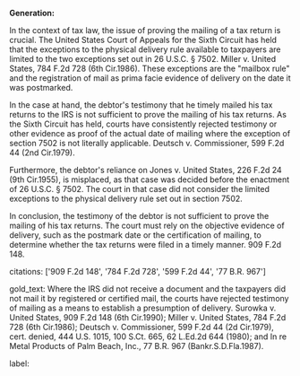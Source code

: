 **Generation:**



In the context of tax law, the issue of proving the mailing of a tax return is crucial. The United States Court of Appeals for the Sixth Circuit has held that the exceptions to the physical delivery rule available to taxpayers are limited to the two exceptions set out in 26 U.S.C. § 7502. Miller v. United States, 784 F.2d 728 (6th Cir.1986). These exceptions are the "mailbox rule" and the registration of mail as prima facie evidence of delivery on the date it was postmarked.

In the case at hand, the debtor's testimony that he timely mailed his tax returns to the IRS is not sufficient to prove the mailing of his tax returns. As the Sixth Circuit has held, courts have consistently rejected testimony or other evidence as proof of the actual date of mailing where the exception of section 7502 is not literally applicable. Deutsch v. Commissioner, 599 F.2d 44 (2nd Cir.1979).

Furthermore, the debtor's reliance on Jones v. United States, 226 F.2d 24 (9th Cir.1955), is misplaced, as that case was decided before the enactment of 26 U.S.C. § 7502. The court in that case did not consider the limited exceptions to the physical delivery rule set out in section 7502.

In conclusion, the testimony of the debtor is not sufficient to prove the mailing of his tax returns. The court must rely on the objective evidence of delivery, such as the postmark date or the certification of mailing, to determine whether the tax returns were filed in a timely manner. 909 F.2d 148.



citations: ['909 F.2d 148', '784 F.2d 728', '599 F.2d 44', '77 B.R. 967']

gold_text: Where the IRS did not receive a document and the taxpayers did not mail it by registered or certified mail, the courts have rejected testimony of mailing as a means to establish a presumption of delivery. Surowka v. United States, 909 F.2d 148 (6th Cir.1990); Miller v. United States, 784 F.2d 728 (6th Cir.1986); Deutsch v. Commissioner, 599 F.2d 44 (2d Cir.1979), cert. denied, 444 U.S. 1015, 100 S.Ct. 665, 62 L.Ed.2d 644 (1980); and In re Metal Products of Palm Beach, Inc., 77 B.R. 967 (Bankr.S.D.Fla.1987).

label: 